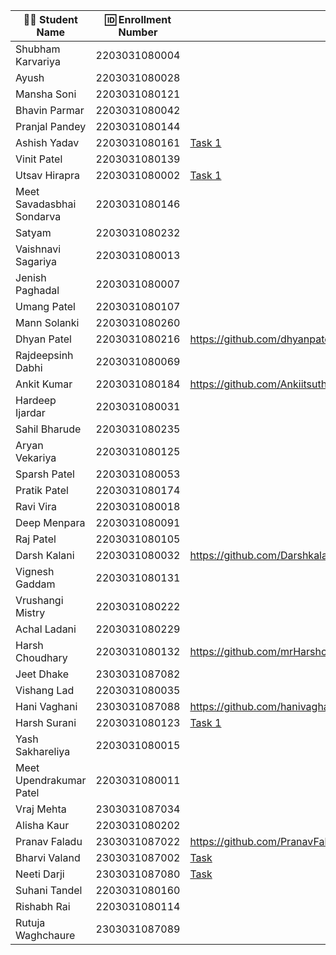 | 👩‍🎓 Student Name | 🆔 Enrollment Number | Task 1 URL | GitHub Repo |
|-----------------|-------------------|------------|-------------|
| Shubham Karvariya | 2203031080004 | | |
| Ayush | 2203031080028 | | |
| Mansha Soni | 2203031080121 | | |
| Bhavin Parmar | 2203031080042 | | |
| Pranjal Pandey | 2203031080144 | | |
| Ashish Yadav | 2203031080161 | [Task 1](https://github.com/AshishIT611/NodeJS101/blob/main/node_a1.js) | [GitHub](https://github.com/AshishIT611/NodeJS101) |
| Vinit Patel | 2203031080139 | | |
| Utsav Hirapra | 2203031080002 |[Task 1](https://github.com/utsav1213/Backend_learning/blob/main/NodeJS101/node_a1.js) |[GitHub](https://github.com/utsav1213/Backend_learning) |
| Meet Savadasbhai Sondarva | 2203031080146 | | |
| Satyam | 2203031080232 | | |
| Vaishnavi Sagariya | 2203031080013 | | |
| Jenish Paghadal | 2203031080007 | | |
| Umang Patel | 2203031080107 | | |
| Mann Solanki | 2203031080260 | | |
| Dhyan Patel | 2203031080216 |https://github.com/dhyanpatel3/NodeJS101/blob/main/node_a1.js |https://github.com/dhyanpatel3/NodeJS101 |
| Rajdeepsinh Dabhi | 2203031080069 | | |
| Ankit Kumar | 2203031080184 |https://github.com/Ankiitsuthar/NodeJS101/blob/main/node_a1.js | https://github.com/Ankiitsuthar/NodeJS101|
| Hardeep Ijardar | 2203031080031 | | |
| Sahil Bharude | 2203031080235 | | |
| Aryan Vekariya | 2203031080125 | | |
| Sparsh Patel | 2203031080053 | | |
| Pratik Patel | 2203031080174 | | |
| Ravi Vira | 2203031080018 | | |
| Deep Menpara | 2203031080091 | | |
| Raj Patel | 2203031080105 | | |
| Darsh Kalani | 2203031080032 | https://github.com/Darshkalani28/NodeJS101/blob/node-q1/index.js | https://github.com/Darshkalani28/NodeJS101 |
| Vignesh Gaddam | 2203031080131 | | |
| Vrushangi Mistry | 2203031080222 | | |
| Achal Ladani | 2203031080229 | | |
| Harsh Choudhary | 2203031080132 |https://github.com/mrHarshchoudhary/NodeJS101/blob/main/node_a1.js | https://github.com/mrHarshchoudhary/NodeJS101|
| Jeet Dhake | 2303031087082 | | |
| Vishang Lad | 2203031080035 | | |
| Hani Vaghani | 2303031087088 |https://github.com/hanivaghani/NodeJS101/blob/main/node_a1.js|https://github.com/hanivaghani/NodeJS101|
| Harsh Surani | 2203031080123 | [Task 1](https://github.com/suraniharsh/NodeJS101/blob/main/node_a1.js) | [Github](https://github.com/suraniharsh/NodeJS101) |
| Yash Sakhareliya | 2203031080015 | | |
| Meet Upendrakumar Patel | 2203031080011 | | |
| Vraj Mehta | 2303031087034 | | |
| Alisha Kaur | 2203031080202 | | |
| Pranav Faladu | 2303031087022 |https://github.com/PranavFaladu/NODEJS101/blob/main/index.js|https://github.com/PranavFaladu?tab=repositories|
| Bharvi Valand | 2303031087002 |[Task](https://github.com/bharvivaland/NodeJS101/blob/main/node_a1.js)|[Github](https://github.com/bharvivaland/NodeJS101.git)|
| Neeti Darji | 2303031087080 |[Task](https://github.com/Neetidarji/NodeJS101/blob/main/node_a1.js) |[Github Repo](https://github.com/Neetidarji/NodeJS101) |
| Suhani Tandel | 2203031080160 | | |
| Rishabh Rai | 2203031080114 | | |
| Rutuja Waghchaure | 2303031087089 | | |
